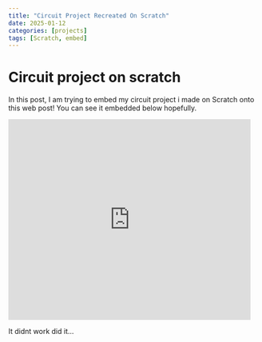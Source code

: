 ```yaml
---
title: "Circuit Project Recreated On Scratch"
date: 2025-01-12
categories: [projects]
tags: [Scratch, embed]
---
```


# Circuit project on scratch

In this post, I am trying to embed my circuit project i made on Scratch onto this web post! You can see it embedded below hopefully.

<iframe src="https://scratch.mit.edu/projects/1119305619/embed" width="485" height="402" frameborder="0" allowtransparency="true"></iframe>

It didnt work did it...
